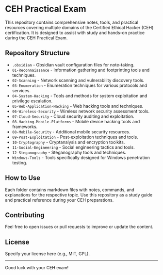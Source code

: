 # CEH Practical Exam

This repository contains comprehensive notes, tools, and practical resources covering multiple domains of the Certified Ethical Hacker (CEH) certification. It is designed to assist with study and hands-on practice during the CEH Practical Exam.

## Repository Structure

- `.obsidian` - Obsidian vault configuration files for note-taking.
- `01-Reconnaissance` - Information gathering and footprinting tools and techniques.
- `02-Scanning` - Network scanning and vulnerability discovery tools.
- `03-Enumeration` - Enumeration techniques for various protocols and services.
- `04-System-Hacking` - Tools and methods for system exploitation and privilege escalation.
- `05-Web-Application-Hacking` - Web hacking tools and techniques.
- `06-Wireless-Security` - Wireless network security assessment tools.
- `07-Cloud-Security` - Cloud security auditing and exploitation.
- `08-Hacking-Mobile-Platforms` - Mobile device hacking tools and frameworks.
- `08-Mobile-Security` - Additional mobile security resources.
- `09-Post-Exploitation` - Post-exploitation techniques and tools.
- `10-Cryptography` - Cryptanalysis and encryption toolkits.
- `11-Social-Engineering` - Social engineering tactics and tools.
- `12-Steganography` - Steganography tools and techniques.
- `Windows-Tools` - Tools specifically designed for Windows penetration testing.

## How to Use

Each folder contains markdown files with notes, commands, and explanations for the respective topic. Use this repository as a study guide and practical reference during your CEH preparations.

## Contributing

Feel free to open issues or pull requests to improve or update the content.

## License

Specify your license here (e.g., MIT, GPL).

---

Good luck with your CEH exam!

